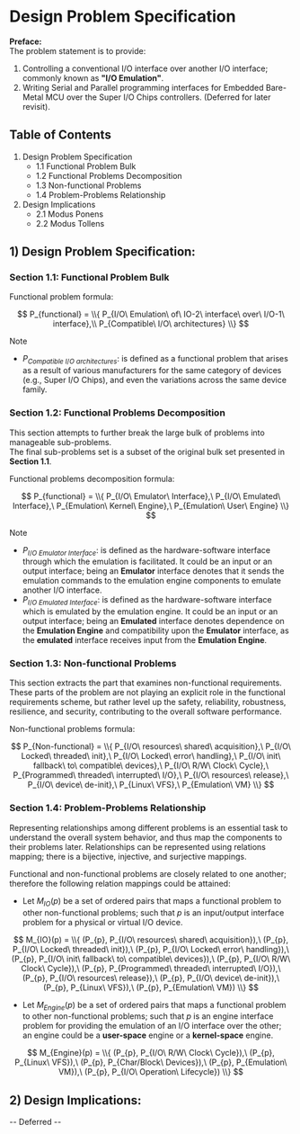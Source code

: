 # Design Problem Specification

**Preface:**  
The problem statement is to provide:  
1. Controlling a conventional I/O interface over another I/O interface; commonly known as **"I/O Emulation"**.  
2. Writing Serial and Parallel programming interfaces for Embedded Bare-Metal MCU over the Super I/O Chips controllers. (Deferred for later revisit).  

## Table of Contents
1. Design Problem Specification  
   * 1.1 Functional Problem Bulk  
   * 1.2 Functional Problems Decomposition  
   * 1.3 Non-functional Problems  
   * 1.4 Problem-Problems Relationship  
2. Design Implications
   * 2.1 Modus Ponens
   * 2.2 Modus Tollens

## 1) Design Problem Specification:

### Section 1.1: Functional Problem Bulk

Functional problem formula:  

$$
P_{functional} = \\{ P_{I/O\ Emulation\ of\ IO-2\ interface\ over\ I/O-1\ interface},\\
P_{Compatible\ I/O\ architectures} \\}
$$  

> [!NOTE]  
> * $P_{Compatible\ I/O\ architectures}$: is defined as a functional problem that arises as a result of various manufacturers for the same category of devices (e.g., Super I/O Chips), and even the variations across the same device family.  

### Section 1.2: Functional Problems Decomposition

This section attempts to further break the large bulk of problems into manageable sub-problems.  
The final sub-problems set is a subset of the original bulk set presented in **Section 1.1**.  

Functional problems decomposition formula:  

$$
P_{functional} = \\{ P_{I/O\ Emulator\ Interface},\ 
P_{I/O\ Emulated\ Interface},\ 
P_{Emulation\ Kernel\ Engine},\ 
P_{Emulation\ User\ Engine} \\}
$$  

> [!NOTE]  
> * $P_{I/O\ Emulator\ Interface}$: is defined as the hardware-software interface through which the emulation is facilitated. It could be an input or an output interface; being an **Emulator** interface denotes that it sends the emulation commands to the emulation engine components to emulate another I/O interface.  
> * $P_{I/O\ Emulated\ Interface}$: is defined as the hardware-software interface which is emulated by the emulation engine. It could be an input or an output interface; being an **Emulated** interface denotes dependence on the **Emulation Engine** and compatibility upon the **Emulator** interface, as the **emulated** interface receives input from the **Emulation Engine**.  

### Section 1.3: Non-functional Problems

This section extracts the part that examines non-functional requirements.  
These parts of the problem are not playing an explicit role in the functional requirements scheme, but rather level up the safety, reliability, robustness, resilience, and security, contributing to the overall software performance.  

Non-functional problems formula:  

$$
P_{Non-functional} = \\{
P_{I/O\ resources\ shared\ acquisition},\ 
P_{I/O\ Locked\ threaded\ init},\ 
P_{I/O\ Locked\ error\ handling},\ 
P_{I/O\ init\ fallback\ to\ compatible\ devices},\ 
P_{I/O\ R/W\ Clock\ Cycle},\ 
P_{Programmed\ threaded\ interrupted\ I/O},\ 
P_{I/O\ resources\ release},\ 
P_{I/O\ device\ de-init},\ 
P_{Linux\ VFS},\ 
P_{Emulation\ VM} \\}
$$  

### Section 1.4: Problem-Problems Relationship

Representing relationships among different problems is an essential task to understand the overall system behavior, and thus map the components to their problems later. Relationships can be represented using relations mapping; there is a bijective, injective, and surjective mappings.  

Functional and non-functional problems are closely related to one another; therefore the following relation mappings could be attained:  

* Let $M_{IO}(p)$ be a set of ordered pairs that maps a functional problem to other non-functional problems; such that $p$ is an input/output interface problem for a physical or virtual I/O device.  

$$
M_{IO}(p) = \\{
(P_{p}, P_{I/O\ resources\ shared\ acquisition}),\ 
(P_{p}, P_{I/O\ Locked\ threaded\ init}),\ 
(P_{p}, P_{I/O\ Locked\ error\ handling}),\ 
(P_{p}, P_{I/O\ init\ fallback\ to\ compatible\ devices}),\ 
(P_{p}, P_{I/O\ R/W\ Clock\ Cycle}),\ 
(P_{p}, P_{Programmed\ threaded\ interrupted\ I/O}),\ 
(P_{p}, P_{I/O\ resources\ release}),\ 
(P_{p}, P_{I/O\ device\ de-init}),\ 
(P_{p}, P_{Linux\ VFS}),\ 
(P_{p}, P_{Emulation\ VM}) \\}
$$  

* Let $M_{Engine}(p)$ be a set of ordered pairs that maps a functional problem to other non-functional problems; such that $p$ is an engine interface problem for providing the emulation of an I/O interface over the other; an engine could be a **user-space** engine or a **kernel-space** engine.  

$$
M_{Engine}(p) = \\{
(P_{p}, P_{I/O\ R/W\ Clock\ Cycle}),\ 
(P_{p}, P_{Linux\ VFS}),\ 
(P_{p}, P_{Char/Block\ Devices}),\
(P_{p}, P_{Emulation\ VM}),\ 
(P_{p}, P_{I/O\ Operation\ Lifecycle}) \\}
$$  


## 2) Design Implications:

-- Deferred --
